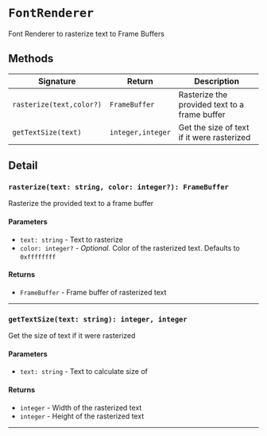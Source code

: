 # `FontRenderer`

Font Renderer to rasterize text to Frame Buffers

## Methods

| Signature | Return | Description |
|---|---|---|
| `rasterize(text,color?)` | `FrameBuffer` | Rasterize the provided text to a frame buffer |
| `getTextSize(text)` | `integer,integer` | Get the size of text if it were rasterized |

## Detail

### `rasterize(text: string, color: integer?): FrameBuffer`

Rasterize the provided text to a frame buffer

#### Parameters
- `text: string` - Text to rasterize
- `color: integer?` - *Optional.* Color of the rasterized text. Defaults to `0xffffffff`

#### Returns
- `FrameBuffer` - Frame buffer of rasterized text

---

### `getTextSize(text: string): integer, integer`

Get the size of text if it were rasterized

#### Parameters
- `text: string` - Text to calculate size of

#### Returns
- `integer` - Width of the rasterized text
- `integer` - Height of the rasterized text

---
